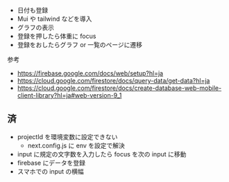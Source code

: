 - 日付も登録
- Mui や tailwind などを導入
- グラフの表示
- 登録を押したら体重に focus
- 登録をおしたらグラフ or 一覧のページに遷移

参考

- https://firebase.google.com/docs/web/setup?hl=ja
- https://cloud.google.com/firestore/docs/query-data/get-data?hl=ja
- https://cloud.google.com/firestore/docs/create-database-web-mobile-client-library?hl=ja#web-version-9_1

## 済

- projectId を環境変数に設定できない
  - next.config.js に env を設定で解決
- input に規定の文字数を入力したら focus を次の input に移動
- firebase にデータを登録
- スマホでの input の横幅
